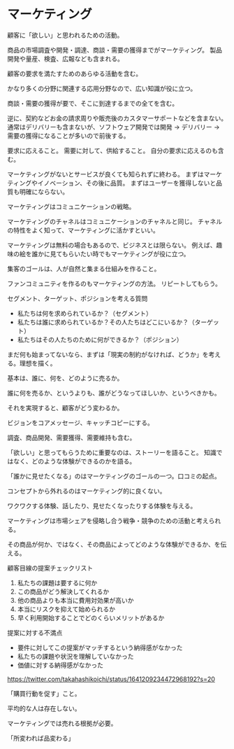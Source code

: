 # マーケティング

顧客に「欲しい」と思われるための活動。

商品の市場調査や開発・調達、商談・需要の獲得までがマーケティング。
製品開発や量産、検査、広報なども含まれる。

顧客の要求を満たすためのあらゆる活動を含む。

かなり多くの分野に関連する応用分野なので、広い知識が役に立つ。

商談・需要の獲得が要で、そこに到達するまでの全てを含む。

逆に、契約などお金の請求周りや販売後のカスタマーサポートなどを含まない。
通常はデリバリーも含まないが、ソフトウェア開発では開発 → デリバリー → 需要の獲得になることが多いので前後する。

要求に応えること。
需要に対して、供給すること。
自分の要求に応えるのも含む。

マーケティングがないとサービスが良くても知られずに終わる。
まずはマーケティングやイノベーション、その後に品質。
まずはユーザーを獲得しないと品質も明確にならない。

マーケティングはコミュニケーションの戦略。

マーケティングのチャネルはコミュニケーションのチャネルと同じ。
チャネルの特性をよく知って、マーケティングに活かすといい。

マーケティングは無料の場合もあるので、ビジネスとは限らない。
例えば、趣味の絵を誰かに見てもらいたい時でもマーケティングが役に立つ。

集客のゴールは、人が自然と集まる仕組みを作ること。

ファンコミュニティを作るのもマーケティングの方法。
リピートしてもらう。

セグメント、ターゲット、ポジションを考える質問

- 私たちは何を求められているか？（セグメント）
- 私たちは誰に求められているか？その人たちはどこにいるか？（ターゲット）
- 私たちはその人たちのために何ができるか？（ポジション）

まだ何も始まってないなら、まずは「現実の制約がなければ、どうか」を考える。理想を描く。

基本は、誰に、何を、どのように売るか。

誰に何を売るか、というよりも、誰がどうなってほしいか、というべきかも。

それを実現すると、顧客がどう変わるか。

ビジョンをコアメッセージ、キャッチコピーにする。

調査、商品開発、需要獲得、需要維持も含む。

「欲しい」と思ってもらうために重要なのは、ストーリーを語ること。
知識ではなく、どのような体験ができるのかを語る。

「誰かに見せたくなる」のはマーケティングのゴールの一つ。口コミの起点。

コンセプトから外れるのはマーケティング的に良くない。

ワクワクする体験、話したり、見せたくなったりする体験を与える。

マーケティングは市場シェアを侵略し合う戦争・競争のための活動と考えられる。

その商品が何か、ではなく、その商品によってどのような体験ができるか、を伝える。

顧客目線の提案チェックリスト

1. 私たちの課題は要するに何か
2. この商品がどう解決してくれるか
3. 他の商品よりも本当に費用対効果が高いか
4. 本当にリスクを抑えて始められるか
5. 早く利用開始することでどのくらいメリットがあるか

提案に対する不満点

- 要件に対してこの提案がマッチするという納得感がなかった
- 私たちの課題や状況を理解していなかった
- 価値に対する納得感がなかった

https://twitter.com/takahashikoichi/status/1641209234472968192?s=20

「購買行動を促す」こと。

平均的な人は存在しない。

マーケティングでは売れる根拠が必要。

「所変われば品変わる」
